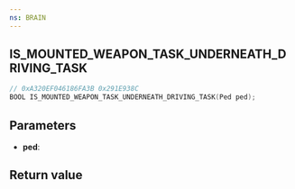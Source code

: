 ```yaml
---
ns: BRAIN
---
```

## IS_MOUNTED_WEAPON_TASK_UNDERNEATH_DRIVING_TASK

```c
// 0xA320EF046186FA3B 0x291E938C
BOOL IS_MOUNTED_WEAPON_TASK_UNDERNEATH_DRIVING_TASK(Ped ped);
```


## Parameters
* **ped**: 

## Return value
